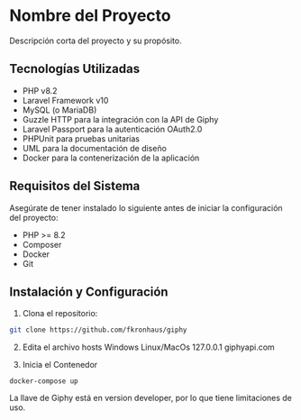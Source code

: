# Nombre del Proyecto

Descripción corta del proyecto y su propósito.

## Tecnologías Utilizadas

- PHP v8.2
- Laravel Framework v10
- MySQL (o MariaDB)
- Guzzle HTTP para la integración con la API de Giphy
- Laravel Passport para la autenticación OAuth2.0
- PHPUnit para pruebas unitarias
- UML para la documentación de diseño
- Docker para la contenerización de la aplicación

## Requisitos del Sistema

Asegúrate de tener instalado lo siguiente antes de iniciar la configuración del proyecto:

- PHP >= 8.2
- Composer
- Docker
- Git

## Instalación y Configuración

1. Clona el repositorio:

```bash
git clone https://github.com/fkronhaus/giphy
```

2. Edita el archivo hosts
Windows
Linux/MacOs
127.0.0.1       giphyapi.com

2. Inicia el Contenedor
```
docker-compose up
```

La llave de Giphy está en version developer, por lo que tiene limitaciones de uso.
